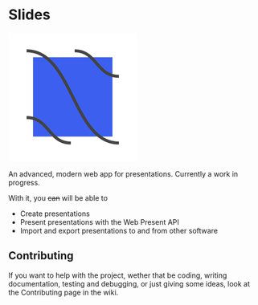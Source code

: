# Slides

![Dawnline Logo](logo.png)

An advanced, modern web app for presentations. Currently a work in progress.

With it, you ~~can~~ will be able to

- Create presentations
- Present presentations with the Web Present API
- Import and export presentations to and from other software

## Contributing

If you want to help with the project, wether that be coding, writing documentation, testing and debugging, or just giving some ideas, look at the Contributing page in the wiki.
